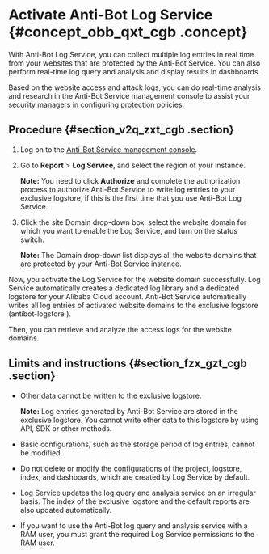 # Activate Anti-Bot Log Service {#concept_obb_qxt_cgb .concept}

With Anti-Bot Log Service, you can collect multiple log entries in real time from your websites that are protected by the Anti-Bot Service. You can also perform real-time log query and analysis and display results in dashboards.

Based on the website access and attack logs, you can do real-time analysis and research in the Anti-Bot Service management console to assist your security managers in configuring protection policies.

## Procedure {#section_v2q_zxt_cgb .section}

1.  Log on to the [Anti-Bot Service management console](https://partners-intl.console.aliyun.com/#/antibot).
2.  Go to **Report** \> **Log Service**, and select the region of your instance.

    **Note:** You need to click **Authorize** and complete the authorization process to authorize Anti-Bot Service to write log entries to your exclusive logstore, if this is the first time that you use Anti-Bot Log Service.

3.  Click the site Domain drop-down box, select the website domain for which you want to enable the Log Service, and turn on the status switch.

    **Note:** The Domain drop-down list displays all the website domains that are protected by your Anti-Bot Service instance.


Now, you activate the Log Service for the website domain successfully. Log Service automatically creates a dedicated log library and a dedicated logstore for your Alibaba Cloud account. Anti-Bot Service automatically writes all log entries of activated website domains to the exclusive logstore \(antibot-logstore \).

Then, you can retrieve and analyze the access logs for the website domains.

## Limits and instructions {#section_fzx_gzt_cgb .section}

-   Other data cannot be written to the exclusive logstore.

    **Note:** Log entries generated by Anti-Bot Service are stored in the exclusive logstore. You cannot write other data to this logstore by using API, SDK or other methods.

-   Basic configurations, such as the storage period of log entries, cannot be modified.
-   Do not delete or modify the configurations of the project, logstore, index, and dashboards, which are created by Log Service by default.
-   Log Service updates the log query and analysis service on an irregular basis. The index of the exclusive logstore and the default reports are also updated automatically.
-   If you want to use the Anti-Bot log query and analysis service with a RAM user, you must grant the required Log Service permissions to the RAM user.

